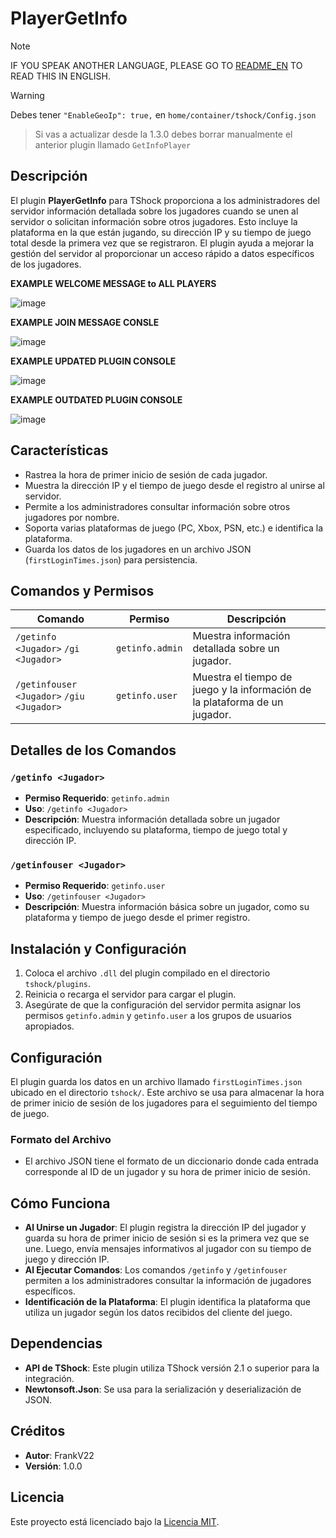 # PlayerGetInfo

> [!NOTE]
> IF YOU SPEAK ANOTHER LANGUAGE, PLEASE GO TO [README_EN](README.md) TO READ THIS IN ENGLISH.

> [!WARNING]
> Debes tener `"EnableGeoIp": true,` en `home/container/tshock/Config.json`

> Si vas a actualizar desde la 1.3.0 debes borrar manualmente el anterior plugin llamado `GetInfoPlayer`

## Descripción
El plugin **PlayerGetInfo** para TShock proporciona a los administradores del servidor información detallada sobre los jugadores cuando se unen al servidor o solicitan información sobre otros jugadores. Esto incluye la plataforma en la que están jugando, su dirección IP y su tiempo de juego total desde la primera vez que se registraron. El plugin ayuda a mejorar la gestión del servidor al proporcionar un acceso rápido a datos específicos de los jugadores.

**EXAMPLE WELCOME MESSAGE to ALL PLAYERS**

![image](https://github.com/user-attachments/assets/70c05245-c736-4da4-85b9-0e454a8d5b78)

**EXAMPLE JOIN MESSAGE CONSLE**

![image](https://github.com/user-attachments/assets/cfd9f394-a0f8-43e0-a7b4-23646529e00f)

**EXAMPLE UPDATED PLUGIN CONSOLE**

![image](https://github.com/user-attachments/assets/97d356e6-26a1-446b-a737-332fa655a03d)

**EXAMPLE OUTDATED PLUGIN CONSOLE**

![image](https://github.com/user-attachments/assets/765c1c87-1313-48f9-a421-a8db6e27ce8f)


## Características
- Rastrea la hora de primer inicio de sesión de cada jugador.
- Muestra la dirección IP y el tiempo de juego desde el registro al unirse al servidor.
- Permite a los administradores consultar información sobre otros jugadores por nombre.
- Soporta varias plataformas de juego (PC, Xbox, PSN, etc.) e identifica la plataforma.
- Guarda los datos de los jugadores en un archivo JSON (`firstLoginTimes.json`) para persistencia.

## Comandos y Permisos

| Comando                    | Permiso           | Descripción                                   |
|----------------------------|-------------------|-----------------------------------------------|
| `/getinfo <Jugador>` `/gi <Jugador>`      | `getinfo.admin`   | Muestra información detallada sobre un jugador. |
| `/getinfouser <Jugador>` `/giu <Jugador>` | `getinfo.user`    | Muestra el tiempo de juego y la información de la plataforma de un jugador. |

## Detalles de los Comandos

### `/getinfo <Jugador>`
- **Permiso Requerido**: `getinfo.admin`
- **Uso**: `/getinfo <Jugador>`
- **Descripción**: Muestra información detallada sobre un jugador especificado, incluyendo su plataforma, tiempo de juego total y dirección IP.

### `/getinfouser <Jugador>`
- **Permiso Requerido**: `getinfo.user`
- **Uso**: `/getinfouser <Jugador>`
- **Descripción**: Muestra información básica sobre un jugador, como su plataforma y tiempo de juego desde el primer registro.

## Instalación y Configuración
1. Coloca el archivo `.dll` del plugin compilado en el directorio `tshock/plugins`.
2. Reinicia o recarga el servidor para cargar el plugin.
3. Asegúrate de que la configuración del servidor permita asignar los permisos `getinfo.admin` y `getinfo.user` a los grupos de usuarios apropiados.

## Configuración
El plugin guarda los datos en un archivo llamado `firstLoginTimes.json` ubicado en el directorio `tshock/`. Este archivo se usa para almacenar la hora de primer inicio de sesión de los jugadores para el seguimiento del tiempo de juego.

### Formato del Archivo
- El archivo JSON tiene el formato de un diccionario donde cada entrada corresponde al ID de un jugador y su hora de primer inicio de sesión.

## Cómo Funciona
- **Al Unirse un Jugador**: El plugin registra la dirección IP del jugador y guarda su hora de primer inicio de sesión si es la primera vez que se une. Luego, envía mensajes informativos al jugador con su tiempo de juego y dirección IP.
- **Al Ejecutar Comandos**: Los comandos `/getinfo` y `/getinfouser` permiten a los administradores consultar la información de jugadores específicos.
- **Identificación de la Plataforma**: El plugin identifica la plataforma que utiliza un jugador según los datos recibidos del cliente del juego.

## Dependencias
- **API de TShock**: Este plugin utiliza TShock versión 2.1 o superior para la integración.
- **Newtonsoft.Json**: Se usa para la serialización y deserialización de JSON.

## Créditos
- **Autor**: FrankV22
- **Versión**: 1.0.0

## Licencia
Este proyecto está licenciado bajo la [Licencia MIT](LICENSE).

